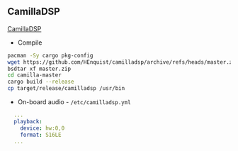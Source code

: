 CamillaDSP
---

[CamillaDSP](https://github.com/HEnquist/camilladsp)
- Compile
```sh
pacman -Sy cargo pkg-config
wget https://github.com/HEnquist/camilladsp/archive/refs/heads/master.zip
bsdtar xf master.zip
cd camilla-master
cargo build --release
cp target/release/camilladsp /usr/bin
```

- On-board audio - `/etc/camilladsp.yml`
```yml
  ...
  playback:
    device: hw:0,0
    format: S16LE
  ...
```
